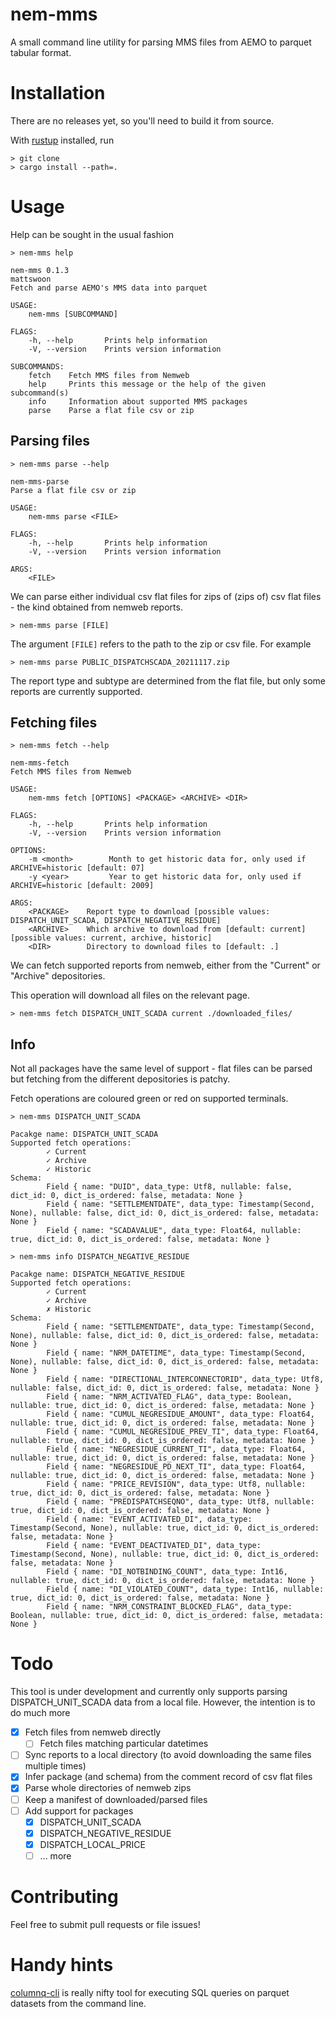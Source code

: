# nem-mms

A small command line utility for parsing MMS files from AEMO
to parquet tabular format.

# Installation

There are no releases yet, so you'll need to build it from source.

With [rustup](https://www.rust-lang.org/tools/install) installed, run

```
> git clone
> cargo install --path=.
```

# Usage

Help can be sought in the usual fashion

```
> nem-mms help

nem-mms 0.1.3
mattswoon
Fetch and parse AEMO's MMS data into parquet

USAGE:
    nem-mms [SUBCOMMAND]

FLAGS:
    -h, --help       Prints help information
    -V, --version    Prints version information

SUBCOMMANDS:
    fetch    Fetch MMS files from Nemweb
    help     Prints this message or the help of the given subcommand(s)
    info     Information about supported MMS packages
    parse    Parse a flat file csv or zip
```

## Parsing files

```
> nem-mms parse --help

nem-mms-parse
Parse a flat file csv or zip

USAGE:
    nem-mms parse <FILE>

FLAGS:
    -h, --help       Prints help information
    -V, --version    Prints version information

ARGS:
    <FILE>
```
We can parse either individual csv flat files
for zips of (zips of) csv flat files - the kind obtained from nemweb reports.

```
> nem-mms parse [FILE]
```

The argument `[FILE]` refers to the path to the zip or csv file. For example

```
> nem-mms parse PUBLIC_DISPATCHSCADA_20211117.zip
```

The report type and subtype are determined from the flat file, but only some reports are currently
supported.

## Fetching files

```
> nem-mms fetch --help

nem-mms-fetch
Fetch MMS files from Nemweb

USAGE:
    nem-mms fetch [OPTIONS] <PACKAGE> <ARCHIVE> <DIR>

FLAGS:
    -h, --help       Prints help information
    -V, --version    Prints version information

OPTIONS:
    -m <month>        Month to get historic data for, only used if ARCHIVE=historic [default: 07]
    -y <year>         Year to get historic data for, only used if ARCHIVE=historic [default: 2009]

ARGS:
    <PACKAGE>    Report type to download [possible values: DISPATCH_UNIT_SCADA, DISPATCH_NEGATIVE_RESIDUE]
    <ARCHIVE>    Which archive to download from [default: current]  [possible values: current, archive, historic]
    <DIR>        Directory to download files to [default: .]
```

We can fetch supported reports from nemweb, either from the "Current" or "Archive"
depositories.

This operation will download all files on the relevant page.

```
> nem-mms fetch DISPATCH_UNIT_SCADA current ./downloaded_files/
```

## Info

Not all packages have the same level of support - flat files can be parsed
but fetching from the different depositories is patchy. 

Fetch operations are coloured green or red on supported terminals.

```
> nem-mms DISPATCH_UNIT_SCADA

Pacakge name: DISPATCH_UNIT_SCADA
Supported fetch operations:
        ✓ Current
        ✓ Archive
        ✓ Historic
Schema:
        Field { name: "DUID", data_type: Utf8, nullable: false, dict_id: 0, dict_is_ordered: false, metadata: None }
        Field { name: "SETTLEMENTDATE", data_type: Timestamp(Second, None), nullable: false, dict_id: 0, dict_is_ordered: false, metadata: None }
        Field { name: "SCADAVALUE", data_type: Float64, nullable: true, dict_id: 0, dict_is_ordered: false, metadata: None }
```

```
> nem-mms info DISPATCH_NEGATIVE_RESIDUE

Pacakge name: DISPATCH_NEGATIVE_RESIDUE
Supported fetch operations:
        ✓ Current
        ✓ Archive
        ✗ Historic
Schema:
        Field { name: "SETTLEMENTDATE", data_type: Timestamp(Second, None), nullable: false, dict_id: 0, dict_is_ordered: false, metadata: None }
        Field { name: "NRM_DATETIME", data_type: Timestamp(Second, None), nullable: false, dict_id: 0, dict_is_ordered: false, metadata: None }
        Field { name: "DIRECTIONAL_INTERCONNECTORID", data_type: Utf8, nullable: false, dict_id: 0, dict_is_ordered: false, metadata: None }
        Field { name: "NRM_ACTIVATED_FLAG", data_type: Boolean, nullable: true, dict_id: 0, dict_is_ordered: false, metadata: None }
        Field { name: "CUMUL_NEGRESIDUE_AMOUNT", data_type: Float64, nullable: true, dict_id: 0, dict_is_ordered: false, metadata: None }
        Field { name: "CUMUL_NEGRESIDUE_PREV_TI", data_type: Float64, nullable: true, dict_id: 0, dict_is_ordered: false, metadata: None }
        Field { name: "NEGRESIDUE_CURRENT_TI", data_type: Float64, nullable: true, dict_id: 0, dict_is_ordered: false, metadata: None }
        Field { name: "NEGRESIDUE_PD_NEXT_TI", data_type: Float64, nullable: true, dict_id: 0, dict_is_ordered: false, metadata: None }
        Field { name: "PRICE_REVISION", data_type: Utf8, nullable: true, dict_id: 0, dict_is_ordered: false, metadata: None }
        Field { name: "PREDISPATCHSEQNO", data_type: Utf8, nullable: true, dict_id: 0, dict_is_ordered: false, metadata: None }
        Field { name: "EVENT_ACTIVATED_DI", data_type: Timestamp(Second, None), nullable: true, dict_id: 0, dict_is_ordered: false, metadata: None }
        Field { name: "EVENT_DEACTIVATED_DI", data_type: Timestamp(Second, None), nullable: true, dict_id: 0, dict_is_ordered: false, metadata: None }
        Field { name: "DI_NOTBINDING_COUNT", data_type: Int16, nullable: true, dict_id: 0, dict_is_ordered: false, metadata: None }
        Field { name: "DI_VIOLATED_COUNT", data_type: Int16, nullable: true, dict_id: 0, dict_is_ordered: false, metadata: None }
        Field { name: "NRM_CONSTRAINT_BLOCKED_FLAG", data_type: Boolean, nullable: true, dict_id: 0, dict_is_ordered: false, metadata: None }
```

# Todo

This tool is under development and currently only supports parsing DISPATCH_UNIT_SCADA
data from a local file. However, the intention is to do much more

 - [x] Fetch files from nemweb directly
    - [ ] Fetch files matching particular datetimes
 - [ ] Sync reports to a local directory (to avoid downloading the same files multiple times)
 - [x] Infer package (and schema) from the comment record of csv flat files
 - [x] Parse whole directories of nemweb zips
 - [ ] Keep a manifest of downloaded/parsed files
 - [ ] Add support for packages
    - [x] DISPATCH_UNIT_SCADA
    - [x] DISPATCH_NEGATIVE_RESIDUE
    - [x] DISPATCH_LOCAL_PRICE
    - [ ] ... more

# Contributing

Feel free to submit pull requests or file issues!

# Handy hints

[columnq-cli](https://github.com/roapi/roapi/tree/main/columnq-cli) is really
nifty tool for executing SQL queries on parquet datasets from the command line.

